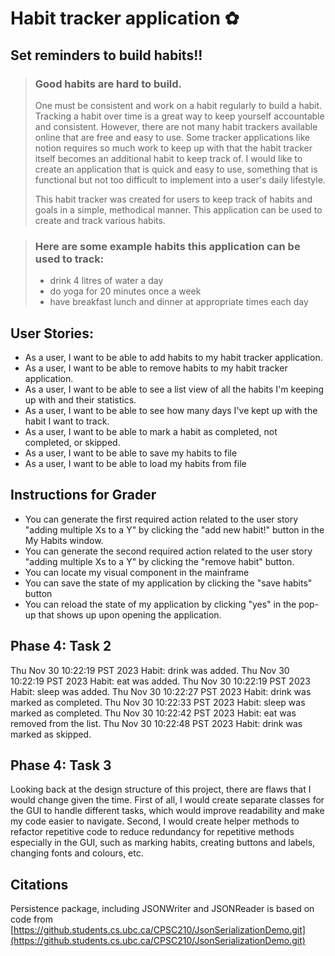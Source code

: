 # Habit tracker application ✿

## Set reminders to build habits!!


> ### Good habits are hard to build.
> 
> One must be consistent and work on a habit regularly to build a habit. Tracking a habit over time is a great way to
> keep yourself accountable and consistent. However, there are not many habit trackers available online that are free and easy to use. 
> Some tracker applications like notion requires so much work to keep up with that the habit tracker itself becomes an 
> additional habit to keep track of. I would like to create an application that is quick and easy to use, something that
> is functional but not too difficult to implement into a user's daily lifestyle.
> 
> This habit tracker was created for users to keep track of habits and goals in a simple, methodical manner.
> This application can be used to create and track various habits. 
>

> ### Here are some example habits this application can be used to track:
> - drink 4 litres of water a day
> - do yoga for 20 minutes once a week
> - have breakfast lunch and dinner at appropriate times each day


## User Stories:

- As a user, I want to be able to add habits to my habit tracker application.
- As a user, I want to be able to remove habits to my habit tracker application.  
- As a user, I want to be able to see a list view of all the habits I'm keeping up with and their statistics.  
- As a user, I want to be able to see how many days I've kept up with the habit I want to track.  
- As a user, I want to be able to mark a habit as completed, not completed, or skipped.  
- As a user, I want to be able to save my habits to file
- As a user, I want to be able to load my habits from file

## Instructions for Grader

- You can generate the first required action related to the user story "adding multiple Xs to a Y" by clicking the "add new habit!" button in the My Habits window.
- You can generate the second required action related to the user story "adding multiple Xs to a Y" by clicking the "remove habit" button.
- You can locate my visual component in the mainframe
- You can save the state of my application by clicking the "save habits" button
- You can reload the state of my application by clicking "yes" in the pop-up that shows up upon opening the application.


## Phase 4: Task 2
Thu Nov 30 10:22:19 PST 2023
Habit: drink was added.
Thu Nov 30 10:22:19 PST 2023
Habit: eat was added.
Thu Nov 30 10:22:19 PST 2023
Habit: sleep was added.
Thu Nov 30 10:22:27 PST 2023
Habit: drink was marked as completed.
Thu Nov 30 10:22:33 PST 2023
Habit: sleep was marked as completed.
Thu Nov 30 10:22:42 PST 2023
Habit: eat was removed from the list.
Thu Nov 30 10:22:48 PST 2023
Habit: drink was marked as skipped.

## Phase 4: Task 3
Looking back at the design structure of this project, there are flaws that I would change given the time.
First of all, I would create separate classes for the GUI to handle different tasks, which would improve readability and make my code easier to navigate.
Second, I would create helper methods to refactor repetitive code to reduce redundancy for repetitive methods especially in the GUI, such as marking habits, creating buttons and labels, changing fonts and colours, etc. 

## Citations

Persistence package, including JSONWriter and JSONReader is based on code from [https://github.students.cs.ubc.ca/CPSC210/JsonSerializationDemo.git](https://github.students.cs.ubc.ca/CPSC210/JsonSerializationDemo.git)
